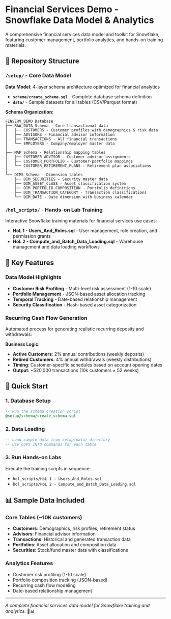 # Financial Services Demo - Snowflake Data Model & Analytics

A comprehensive financial services data model and toolkit for Snowflake, featuring customer management, portfolio analytics, and hands-on training materials.

## 📁 Repository Structure

### `/setup/` - Core Data Model
**Data Model**: 4-layer schema architecture optimized for financial analytics
- **`schema/create_schema.sql`** - Complete database schema definition
- **`data/`** - Sample datasets for all tables (CSV/Parquet format)

**Schema Organization:**
```
FINSERV_DEMO Database
├── RAW_DATA Schema - Core transactional data
│   ├── CUSTOMERS - Customer profiles with demographics & risk data  
│   ├── ADVISORS - Financial advisor information
│   ├── TRANSACTIONS - All financial transactions
│   └── EMPLOYERS - Company/employer master data
│
├── MAP Schema - Relationship mapping tables
│   ├── CUSTOMER_ADVISOR - Customer-advisor assignments
│   ├── CUSTOMER_PORTFOLIO - Customer-portfolio mappings
│   └── CUSTOMER_RETIREMENT_PLANS - Retirement plan associations
│
└── DIMS Schema - Dimension tables
    ├── DIM_SECURITIES - Security master data
    ├── DIM_ASSET_CLASS - Asset classification system
    ├── DIM_PORTFOLIO_COMPOSITION - Portfolio definitions
    ├── DIM_TRANSACTION_CATEGORY - Transaction classifications
    └── DIM_DATE - Date dimension with business calendar
```

### `/hol_scripts/` - Hands-on Lab Training
Interactive Snowflake training materials for financial services use cases:
- **HoL 1 - Users_And_Roles.sql** - User management, role creation, and permission grants
- **HoL 2 - Compute_and_Batch_Data_Loading.sql** - Warehouse management and data loading workflows

## 🔧 Key Features

### Data Model Highlights
- **Customer Risk Profiling** - Multi-level risk assessment (1-10 scale)
- **Portfolio Management** - JSON-based asset allocation tracking
- **Temporal Tracking** - Date-based relationship management
- **Security Classification** - Hash-based asset categorization

### Recurring Cash Flow Generation
Automated process for generating realistic recurring deposits and withdrawals:

**Business Logic:**
- **Active Customers**: 2% annual contributions (weekly deposits)
- **Retired Customers**: 4% annual withdrawals (weekly distributions)  
- **Timing**: Customer-specific schedules based on account opening dates
- **Output**: ~520,000 transactions (10k customers × 52 weeks)

## 🚀 Quick Start

### 1. Database Setup
```sql
-- Run the schema creation script
@setup/schema/create_schema.sql
```

### 2. Data Loading  
```sql
-- Load sample data from setup/data/ directory
-- Use COPY INTO commands for each table
```

### 3. Run Hands-on Labs
Execute the training scripts in sequence:
- `hol_scripts/HoL 1 - Users_And_Roles.sql`
- `hol_scripts/HoL 2 - Compute_and_Batch_Data_Loading.sql`

## 📊 Sample Data Included

### Core Tables (~10K customers)
- **Customers**: Demographics, risk profiles, retirement status
- **Advisors**: Financial advisor information  
- **Transactions**: Historical and generated transaction data
- **Portfolios**: Asset allocation and composition data
- **Securities**: Stock/fund master data with classifications

### Analytics Features
- Customer risk profiling (1-10 scale)
- Portfolio composition tracking (JSON-based)
- Recurring cash flow modeling
- Date-based relationship management

---

*A complete financial services data model for Snowflake training and analytics.* 🏦📊